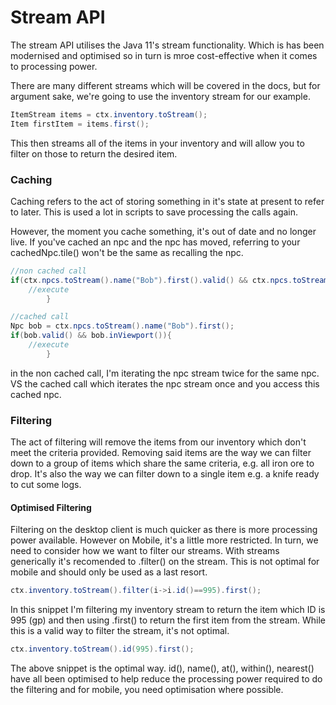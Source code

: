 # Stream API

The stream API utilises the Java 11's stream functionality. Which is has been modernised and optimised so in turn is mroe cost-effective when it comes to processing power.

There are many different streams which will be covered in the docs, but for argument sake, we're going to use the inventory stream for our example.

```java
ItemStream items = ctx.inventory.toStream();
Item firstItem = items.first();
```

This then streams all of the items in your inventory and will allow you to filter on those to return the desired item.

### Caching

Caching refers to the act of storing something in it's state at present to refer to later. This is used a lot in scripts to save processing the calls again.

However, the moment you cache something, it's out of date and no longer live. If you've cached an npc and the npc has moved, referring to your cachedNpc.tile() won't be the same as recalling the npc.

```java
//non cached call
if(ctx.npcs.toStream().name("Bob").first().valid() && ctx.npcs.toStream().name("Bob").first().inViewport()){
	//execute
        }

//cached call
Npc bob = ctx.npcs.toStream().name("Bob").first();
if(bob.valid() && bob.inViewport()){
	//execute
        }
```

in the non cached call, I'm iterating the npc stream twice for the same npc. VS  the cached call which iterates the npc stream once and you access this cached npc.

### Filtering

The act of filtering will remove the items from our inventory which don't meet the criteria provided. Removing said items are the way we can filter down to a group of items which share the same criteria, e.g. all iron ore to drop.
It's also the way we can filter down to a single item e.g. a knife ready to cut some logs.

#### Optimised Filtering

Filtering on the desktop client is much quicker as there is more processing power available. However on Mobile, it's a little more restricted. In turn, we need to consider how we want to filter our streams.
With streams generically it's recomended to .filter() on the stream. This is not optimal for mobile and should only be used as a last resort.

```java
ctx.inventory.toStream().filter(i->i.id()==995).first();
```
In this snippet I'm filtering my inventory stream to return the item which ID is 995 (gp) and then using .first() to return the first item from the stream. While this is a valid way to filter the stream, it's not optimal.

```java
ctx.inventory.toStream().id(995).first();
```
The above snippet is the optimal way. id(), name(), at(), within(), nearest() have all been optimised to help reduce the processing power required to do the filtering and for mobile, you need optimisation where possible.